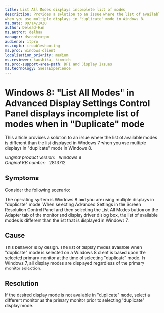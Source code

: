 ```yaml
---
title: List All Modes displays incomplete list of modes 
description: Provides a solution to an issue where the list of available modes is different than the list displayed in Windows 7
when you use multiple displays in "duplicate" mode in Windows 8.
ms.date: 09/14/2020
author: Delead-Han
ms.author: delhan
manager: dscontentpm
audience: itpro
ms.topic: troubleshooting
ms.prod: windows-client
localization_priority: medium
ms.reviewer: kaushika, kimnich
ms.prod-support-area-path: DPI and Display Issues
ms.technology: ShellExperience
---
```

# Windows 8: "List All Modes" in Advanced Display Settings Control Panel displays incomplete list of modes when in "Duplicate" mode

This article provides a solution to an issue where the list of available modes is different than the list displayed in Windows 7
when you use multiple displays in "duplicate" mode in Windows 8.

_Original product version:_ &nbsp; Windows 8  
_Original KB number:_ &nbsp; 2813712

## Symptoms

Consider the following scenario:

The operating system is Windows 8 and you are using multiple displays in "duplicate" mode. When selecting Advanced Settings in the Screen Resolution Control Panel and then selecting the List All Modes button on the Adapter tab of the monitor and display driver dialog box, the list of available modes is different than the list that is displayed in Windows 7.

## Cause

This behavior is by design. The list of display modes available when "duplicate" mode is selected on a Windows 8 client is based upon the selected primary monitor at the time of selecting "duplicate" mode. In Windows 7, all display modes are displayed regardless of the primary monitor selection.

## Resolution

If the desired display mode is not available in "duplicate" mode, select a different monitor as the primary monitor prior to selecting "duplicate" display mode.
